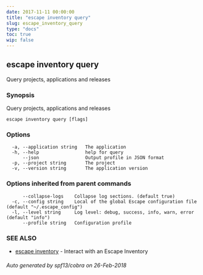 ```yaml
---
date: 2017-11-11 00:00:00
title: "escape inventory query"
slug: escape_inventory_query
type: "docs"
toc: true
wip: false
---
```

## escape inventory query

Query projects, applications and releases

### Synopsis


Query projects, applications and releases

```
escape inventory query [flags]
```

### Options

```
  -a, --application string   The application
  -h, --help                 help for query
      --json                 Output profile in JSON format
  -p, --project string       The project
  -v, --version string       The application version
```

### Options inherited from parent commands

```
      --collapse-logs    Collapse log sections. (default true)
  -c, --config string    Local of the global Escape configuration file (default "~/.escape_config")
  -l, --level string     Log level: debug, success, info, warn, error (default "info")
      --profile string   Configuration profile
```

### SEE ALSO
* [escape inventory](../escape_inventory/)	 - Interact with an Escape Inventory

###### Auto generated by spf13/cobra on 26-Feb-2018
